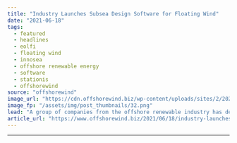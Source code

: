 ```yaml
---
title: "Industry Launches Subsea Design Software for Floating Wind"
date: "2021-06-18"
tags: 
  - featured
  - headlines
  - eolfi
  - floating wind
  - innosea
  - offshore renewable energy
  - software
  - stationis
  - offshorewind
source: "offshorewind"
image_url: "https://cdn.offshorewind.biz/wp-content/uploads/sites/2/2021/06/18132003/stationis_interface_2.png"
image_fp: "/assets/img/post_thumbnails/32.png"
lead: "A group of companies from the offshore renewable industry has developed&#160;a pre-engineering design software"
article_url: "https://www.offshorewind.biz/2021/06/18/industry-launches-subsea-design-software-for-floating-wind/"
---
```


---

